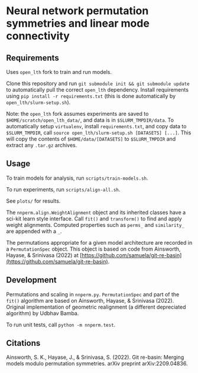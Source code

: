 # Neural network permutation symmetries and linear mode connectivity


## Requirements

Uses `open_lth` fork to train and run models.

Clone this repository and run `git submodule init && git submodule update` to automatically pull the correct `open_lth` dependency.
Install requirements using `pip install -r requirements.txt` (this is done automatically by `open_lth/slurm-setup.sh`).

Note: the `open_lth` fork assumes experiments are saved to `$HOME/scratch/open_lth_data/`, and data is in `$SLURM_TMPDIR/data`.
To automatically setup `virtualenv`, install `requirements.txt`, and copy data to `$SLURM_TMPDIR`, call `source open_lth/slurm-setup.sh [DATASETS] [...]`.
This will copy the contents of `$HOME/data/[DATASETS]` to `$SLURM_TMPDIR` and extract any `.tar.gz` archives.

## Usage

To train models for analysis, run `scripts/train-models.sh`.

To run experiments, run `scripts/align-all.sh`.

See `plots/` for results.

The `nnperm.align.WeightAlignment` object and its inherited classes have a sci-kit learn style interface.
Call `fit()` and `transform()` to find and apply weight alignments.
Computed properties such as `perms_` and `similarity_` are appended with a `_`.

The permutations appropriate for a given model architecture are recorded in a `PermutationSpec` object.
This object is based on code from Ainsworth, Hayase, & Srinivasa (2022) at [https://github.com/samuela/git-re-basin](https://github.com/samuela/git-re-basin).


## Development

Permutations and scaling in `nnperm.py`.
`PermutationSpec` and part of the `fit()` algorithm are based on Ainsworth, Hayase, & Srinivasa (2022).
Original implementation of geometric realignment (a different depreciated algorithm) by Udbhav Bamba.

To run unit tests, call `python -m nnperm.test`.


## Citations

Ainsworth, S. K., Hayase, J., & Srinivasa, S. (2022). Git re-basin: Merging models modulo permutation symmetries. arXiv preprint arXiv:2209.04836.

